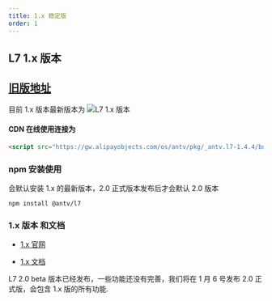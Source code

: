```yaml
---
title: 1.x 稳定版
order: 1
---
```


## L7 1.x 版本

## [旧版地址](https://antv-2018.alipay.com/zh-cn/l7/1.x/index.html)

目前 1.x 版本最新版本为 ![L7 1.x 版本](https://badgen.net/npm/v/@antv/l7)

#### CDN 在线使用连接为

```html
<script src="https://gw.alipayobjects.com/os/antv/pkg/_antv.l7-1.4.4/build/L7-min.js"></script>
```

### npm 安装使用

会默认安装 1.x 的最新版本，2.0 正式版本发布后才会默认 2.0 版本

```
npm install @antv/l7

```

### 1.x 版本 和文档

- [1.x 官网](https://antv-2018.alipay.com/zh-cn/l7/1.x/index.html)

- [1.x 文档](https://www.yuque.com/antv/l7/vgo25g)

L7 2.0 beta 版本已经发布，一些功能还没有完善，我们将在 1 月 6 号发布 2.0 正式版，会包含 1.x 版的所有功能.
